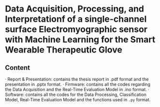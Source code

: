 # Data Acquisition, Processing, and Interpretationf of a single-channel surface Electromyographic sensor with Machine Learning for the Smart Wearable Therapeutic Glove

## Content
· Report & Presentation: contains the thesis report in .pdf format and the presentation in .pptx format.
· Firmware: contains all the codes regarding the Data Acquisition and the Real-Time Evaluation Model in .ino format.
· Software: contains all the codes for the Data Processing, Classification Model, Real-Time Evaluation Model and the functions used in `.py` format.

